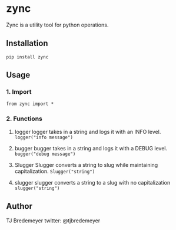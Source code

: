 # zync
Zync is a utility tool for python operations.

## Installation

```pip install zync```

## Usage

### 1. Import

```from zync import *```

### 2. Functions

1. logger
logger takes in a string and logs it with an INFO level.
```logger("info message")```

2. bugger
bugger takes in a string and logs it with a DEBUG level.
```bugger("debug message")```

3. Slugger
Slugger converts a string to slug while maintaining capitalization.
```Slugger("string")```

4. slugger
slugger converts a string to a slug with no capitalization
```slugger("string")```

## Author

TJ Bredemeyer
twitter: @tjbredemeyer
